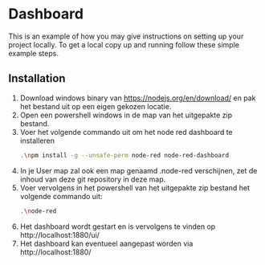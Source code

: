 # Dashboard

This is an example of how you may give instructions on setting up your project locally.
To get a local copy up and running follow these simple example steps.


## Installation

1. Download windows binary van https://nodejs.org/en/download/ en pak het bestand uit op een eigen gekozen locatie.
2. Open een powershell windows in de map van het uitgepakte zip bestand.
3. Voer het volgende commando uit om het node red dashboard te installeren
   ```sh
   .\npm install -g --unsafe-perm node-red node-red-dashboard
   ```
4. In je User map zal ook een map genaamd .node-red verschijnen, zet de inhoud van deze git repository in deze map.
5. Voer vervolgens in het powershell van het uitgepakte zip bestand het volgende commando uit:
   ```sh
   .\node-red
   ```
6. Het dashboard wordt gestart en is vervolgens te vinden op http://localhost:1880/ui/
7. Het dashboard kan eventueel aangepast worden via http://localhost:1880/